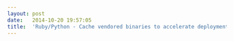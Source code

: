 ```yaml
---
layout:	post
date:	2014-10-20 19:57:05
title:	'Ruby/Python - Cache vendored binaries to accelerate deployments'
---
```

